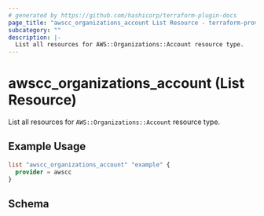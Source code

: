 ```yaml
---
# generated by https://github.com/hashicorp/terraform-plugin-docs
page_title: "awscc_organizations_account List Resource - terraform-provider-awscc"
subcategory: ""
description: |-
  List all resources for AWS::Organizations::Account resource type.
---
```


# awscc_organizations_account (List Resource)

List all resources for `AWS::Organizations::Account` resource type.

## Example Usage

```terraform
list "awscc_organizations_account" "example" {
  provider = awscc
}
```

<!-- schema generated by tfplugindocs -->
## Schema
